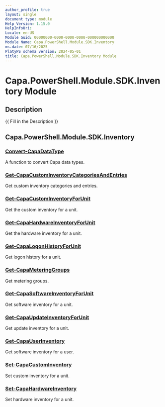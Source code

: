 ```yaml
---
author_profile: true
layout: single
document type: module
Help Version: 1.15.0
HelpInfoUri: 
Locale: en-US
Module Guid: 00000000-0000-0000-0000-000000000000
Module Name: Capa.PowerShell.Module.SDK.Inventory
ms.date: 07/16/2025
PlatyPS schema version: 2024-05-01
title: Capa.PowerShell.Module.SDK.Inventory Module
---
```


# Capa.PowerShell.Module.SDK.Inventory Module

## Description

{{ Fill in the Description }}

## Capa.PowerShell.Module.SDK.Inventory

### [Convert-CapaDataType](Convert-CapaDataType.md)

A function to convert Capa data types.

### [Get-CapaCustomInventoryCategoriesAndEntries](Get-CapaCustomInventoryCategoriesAndEntries.md)

Get custom inventory categories and entries.

### [Get-CapaCustomInventoryForUnit](Get-CapaCustomInventoryForUnit.md)

Get the custom inventory for a unit.

### [Get-CapaHardwareInventoryForUnit](Get-CapaHardwareInventoryForUnit.md)

Get the hardware inventory for a unit.

### [Get-CapaLogonHistoryForUnit](Get-CapaLogonHistoryForUnit.md)

Get logon history for a unit.

### [Get-CapaMeteringGroups](Get-CapaMeteringGroups.md)

Get metering groups.

### [Get-CapaSoftwareInventoryForUnit](Get-CapaSoftwareInventoryForUnit.md)

Get software inventory for a unit.

### [Get-CapaUpdateInventoryForUnit](Get-CapaUpdateInventoryForUnit.md)

Get update inventory for a unit.

### [Get-CapaUserInventory](Get-CapaUserInventory.md)

Get software inventory for a user.

### [Set-CapaCustomInventory](Set-CapaCustomInventory.md)

Set custom inventory for a unit.

### [Set-CapaHardwareInventory](Set-CapaHardwareInventory.md)

Set hardware inventory for a unit.

